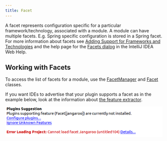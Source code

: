 ```yaml
---
title: Facet
---
```


A facet represents configuration specific for a particular framework/technology, associated with a module.
A module can have multiple facets. E.g. Spring specific configuration is stored in a Spring facet.
For more information about facets see [Adding Support for Frameworks and Technologies](https://www.jetbrains.com/help/idea/configuring-projects.html#add-support-for-frameworks-technologies) and the help page for the [Facets dialog](https://www.jetbrains.com/help/idea/facets.html) in the IntelliJ IDEA Web Help.

## Working with Facets

To access the list of facets for a module, use the [FacetManager](upsource:///platform/lang-api/src/com/intellij/facet/FacetManager.java)
and [Facet](upsource:///platform/lang-api/src/com/intellij/facet/Facet.java) classes.


If you want IDEs to advertise that your plugin supports a facet as in the example below, look at the information about [the feature extractor](/plugin_repository/feature_extractor.md).

![Facet Type of Feature](/plugin_repository/img/feature_extractor_facet.png)
